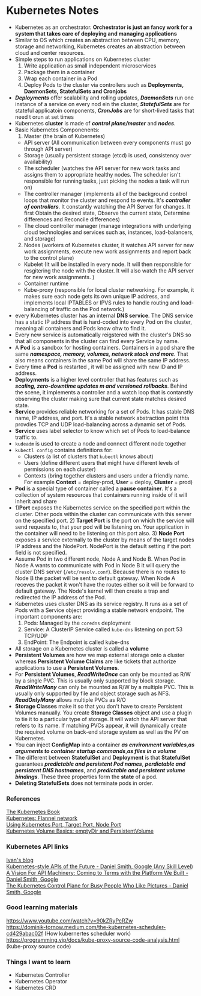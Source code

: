 # Kubernetes Notes 
* Kubernetes as an orchestrator. **Orchestrator is just an fancy work for a system that takes care of deploying and managing applications** 
* Similar to OS which creates an abstraction between CPU, memory, storage and networking, Kubernetes creates an abstraction between cloud and center resources. 
* Simple steps to run applications on Kubernetes cluster </br>
  1) Write application as small independent microservices
  2) Package them in a container
  3) Wrap each container in a Pod
  4) Deploy Pods to the cluster via controllers such as **Deployments, DaemonSets, StatefulSets and Cronjobs**
* ***Deployments*** offer scalability and rolling updates, ***DaemonSets*** run one instance of a service on every nod ein the cluster, ***StatefulSets*** are for 
stateful applicatoin components, ***CronJobs*** are for short-lived tasks that need t orun at set times
* Kubernetes **cluster** is made of ***control plane/master*** and ***nodes***.
* Basic Kubernetes Componenents:
  1) Master (the brain of Kubernetes)
  * API server (All communication between every components must go through API server)
  * Storage (usually persistent storage (etcd) is used, consistency over availability)
  * The scheduler (watches the API server for new work tasks and assigns them to appropriate healthy nodes. The scheduler isn't responsible for running tasks, just picking the nodes a task will run on)
  * The controller manager (implements all of the background control loops that monitor the cluster and respond to events. It's ***controller of controllers***. It constantly watching the API Server for changes. It first Obtain the desired state, Observe the current state, Determine differences and Reconcile differences)
  * The cloud controller manager (manage integrations with underlying cloud technologies and services such as, instances, load-balancers, and storage)
  2) Nodes (workers of Kubernetes cluster, it watches API server for new work assignments, execute new work assignments and report back to the control plane)
  * Kubelet (It will be installed in every node. It will then responsible for resgitering the node with the cluster. It will also watch the API server for new work assignments. )
  * Container runtime
  * Kube-proxy (responsible for local cluster networking. For example, it makes sure each node gets its own unique IP address, and implements local IPTABLES or IPVS rules to handle routing and load-balancing of traffic on the Pod network.)
* every Kubernetes cluster has an internal **DNS service**. The DNS service has a static IP address that is hard-coded into every Pod on the cluster, meaning all containers and Pods know ohw to find it.
* Every new service is automatically reigstered with the cluster's DNS so that all components in the cluster can find every Service by name.
* A **Pod** is a sandbox for hosting containers. Containers in a pod share the same ***namespace, memory, volumes, network stack and more***. That also means containers in the same Pod will share the same IP address.
* Every time a **Pod** is restarted , it will be assigned with new ID and IP address.
* **Deployments** is a higher level controller that has features such as ***scaling, zero-downtime updates m and versioned rollbacks***. Behind the scene, it implements a controller and a watch loop that is contanstly observing the cluster making sure that current state matches desired state.
* **Service** provides reliable networking for a set of Pods. It has stable DNS name, IP address, and port. It's a stable network abstraction point thta provdies TCP and UDP load-balancing across a dynamic set of Pods.
* **Service** uses label selector to know which set of Pods to load-balance traffic to. 
* `kudeadm` is used to create a node and connect different node together
* `kubectl config` contains definitions for:
  * Clusters (a list of clusters that `kubectl` knows about)
  * Users (define different users that might have different levels of permissions on each cluster)
  * Contexts (bring together clusters and users under a friendly name. For example **Context** = deploy-prod, **User** = deploy, **Cluster** = prod)
* **Pod** is a special type of container called a **pause container**. It's a collection of system resources that containers running inside of it will inherit and share
* 1)**Port** exposes the Kubernetes service on the specified port within the cluster. Other pods within the cluster can communicate with this server on the specified port.
  2) **Target Port** is the port on which the service will send requests to, that your pod will be listening on. Your application in the container will need to be listening on this port also.
  3) **Node Port** exposes a service externally to the cluster by means of the target nodes IP address and the NodePort. NodePort is the default setting if the port field is not specified.
* Assume Pod in two different node, Node A and Node B. When Pod in Node A wants to communicate with Pod in Node B it will query the cluster DNS server (`/etc/resolv.conf`). Because there is no routes to Node B the packet will be sent to default gateway. When Node A receves the packet it won't have the routes either so it will be forward to default gateway. The Node's kernel will then create a trap and redirected the IP address of the Pod.
* Kubernetes uses cluster DNS as its service registry. It runs as a set of Pods with a Service object providing a stable network endpoint. The important components are:
  1) Pods: Managed by the `coredns` deployment
  2) Service: A ClusterIP Service called `kube-dns` listening on port 53 TCP/UDP
  3) EndPoint: The Endpoint is called kube-dns
* All storage on a Kubernetes cluster is called a **volume**
* **Persistent Volumes** are how we map external storage onto a cluster whereas **Persistent Volume Claims** are like tickets that authorize applications to use a **Persistent Volumes**.
* For **Persistent Volumes**, ***ReadWriteOnce*** can only be mounted as R/W by a single PVC. This is usually only supported by block storage. ***ReadWriteMany*** can only be mounted as R/W by a multiple PVC. This is usually only supported by file and object storage such as NFS. ***ReadOnlyMany*** allows multiple PVCs as R/O
* **Storage Classes** make it so that you don't have to create Persistent Volumes manually. You create **Storage Classes** object and use a plugin to tie it to a particular type of storage. It will watch the API server that refers to its name. If matching PVCs appear, it will dynamically create the required volume on back-end storage system as well as the PV on Kubernetes.
* You can inject **ConfigMap** into a container ***as environment variables***,***as arguments to container startup commands***,***as files in a volume***
* The different between **StatefulSet** and **Deployment** is that **StatefulSet** guarantees ***predictable and persistent Pod names***, ***perdictable and persistent DNS hostnames***, and ***predictable and persistent volume bindings***. These three properties form the **state** of a pod.
* **Deleting StatefulSets** does not terminate pods in order.
### References
[The Kubernetes Book](https://www.amazon.com/Kubernetes-Book-Version-November-2018-ebook/dp/B072TS9ZQZ/ref=sr_1_5?dchild=1&keywords=kubernetes&qid=1621828785&sr=8-5) </br>
[Kubernetes: Flannel network](https://blog.laputa.io/kubernetes-flannel-networking-6a1cb1f8ec7c) </br>
[Using Kubernetes Port, Target Port, Node Port](https://www.bmc.com/blogs/kubernetes-port-targetport-nodeport/) </br>
[Kubernetes Volume Basics: emptyDir and PersistentVolume ](https://www.alibabacloud.com/blog/kubernetes-volume-basics-emptydir-and-persistentvolume_594834)

### Kubernetes API links
[Ivan's blog](https://iximiuz.com/en/posts/kubernetes-operator-pattern/) </br>
[Kubernetes-style APIs of the Future - Daniel Smith, Google (Any Skill Level)](https://www.youtube.com/watch?v=S2U8GNHewpk) </br>
[A Vision For API Machinery: Coming to Terms with the Platform We Built - Daniel Smith, Google](https://www.youtube.com/watch?v=u6weI_3WVTM) </br>
[The Kubernetes Control Plane for Busy People Who Like Pictures - Daniel Smith, Google](https://www.youtube.com/watch?v=zCXiXKMqnuE) </br>

### Good learning materials
https://www.youtube.com/watch?v=90kZRyPcRZw </br>
https://dominik-tornow.medium.com/the-kubernetes-scheduler-cd429abac02f (How kubernertes scheduler work)
https://programming.vip/docs/kube-proxy-source-code-analysis.html  (kube-proxy source code)

### Things I want to learn
* Kubernetes Controller
* Kubernetes Operator
* Kubernetes CRD

